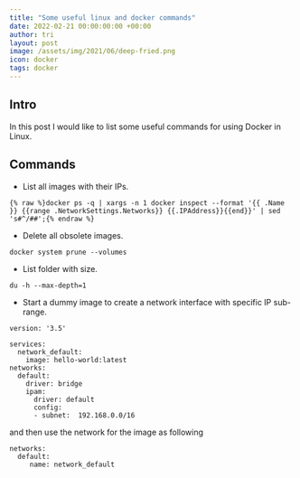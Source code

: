 ```yaml
---
title: "Some useful linux and docker commands"
date: 2022-02-21 00:00:00:00 +00:00
author: tri
layout: post
image: /assets/img/2021/06/deep-fried.png
icon: docker
tags: docker
---
```


## Intro
In this post I would like to list some useful commands for using Docker in Linux.

## Commands

- List all images with their IPs.

```terminal
{% raw %}docker ps -q | xargs -n 1 docker inspect --format '{{ .Name }} {{range .NetworkSettings.Networks}} {{.IPAddress}}{{end}}' | sed 's#^/##';{% endraw %}
```

- Delete all obsolete images.

```terminal
docker system prune --volumes
```

- List folder with size.

```terminal
du -h --max-depth=1
```

- Start a dummy image to create a network interface with specific IP sub-range.

```terminal
version: '3.5'

services:
  network_default:
    image: hello-world:latest
networks:
  default:
    driver: bridge
    ipam:
      driver: default
      config:
      - subnet:  192.168.0.0/16
```

and then use the network for the image as following

```terminal
networks:
  default:
     name: network_default
```
